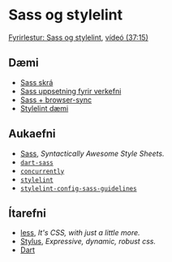 # Sass og stylelint

[Fyrirlestur: Sass og stylelint](1.sass-stylelint.md), [vídeó (37:15)](https://youtu.be/_184gHVUEcA)

## Dæmi

* [Sass skrá](daemi/01.basic)
* [Sass uppsetning fyrir verkefni](daemi/02.sass)
* [Sass + browser-sync](daemi/03.sass-browser-sync)
* [Stylelint dæmi](daemi/04.stylelint)
  
## Aukaefni

* [Sass](http://sass-lang.com/), _Syntactically Awesome Style Sheets._
* [`dart-sass`](https://github.com/sass/dart-sass)
* [`concurrently`](https://github.com/kimmobrunfeldt/concurrently)
* [`stylelint`](https://github.com/stylelint/stylelint)
* [`stylelint-config-sass-guidelines`](https://github.com/bjankord/stylelint-config-sass-guidelines)

## Ítarefni

* [less](http://lesscss.org/), _It's CSS, with just a little more._
* [Stylus](http://stylus-lang.com/), _Expressive, dynamic, robust css._
* [Dart](https://dart.dev/)
